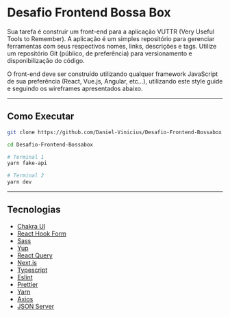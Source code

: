 # Desafio Frontend Bossa Box

Sua tarefa é construir um front-end para a aplicação VUTTR (Very Useful Tools to Remember). A aplicação é um simples repositório para gerenciar ferramentas com seus respectivos nomes, links, descrições e tags. Utilize um repositório Git (público, de preferência) para versionamento e disponibilização do código.

O front-end deve ser construído utilizando qualquer framework JavaScript de sua preferência (React, Vue.js, Angular, etc...), utilizando este style guide e seguindo os wireframes apresentados abaixo.

---

## Como Executar

```bash
git clone https://github.com/Daniel-Vinicius/Desafio-Frontend-Bossabox

cd Desafio-Frontend-Bossabox

# Terminal 1
yarn fake-api

# Terminal 2
yarn dev

```

---

## Tecnologias

- [Chakra UI](https://chakra-ui.com/)
- [React Hook Form](https://react-hook-form.com/)
- [Sass](https://sass-lang.com/)
- [Yup](https://github.com/jquense/yup/)
- [React Query](https://react-query.tanstack.com/)
- [Next.js](https://nextjs.org/)
- [Typescript](https://www.typescriptlang.org/)
- [Eslint](https://eslint.org/)
- [Prettier](https://prettier.io/)
- [Yarn](https://yarnpkg.com/)
- [Axios](https://axios-http.com/ptbr/)
- [JSON Server](https://github.com/typicode/json-server)
